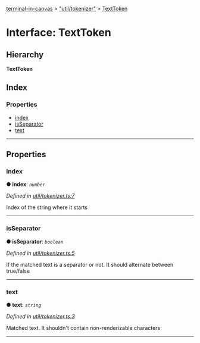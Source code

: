 [terminal-in-canvas](../README.md) > ["util/tokenizer"](../modules/_util_tokenizer_.md) > [TextToken](../interfaces/_util_tokenizer_.texttoken.md)

# Interface: TextToken

## Hierarchy

**TextToken**

## Index

### Properties

* [index](_util_tokenizer_.texttoken.md#index)
* [isSeparator](_util_tokenizer_.texttoken.md#isseparator)
* [text](_util_tokenizer_.texttoken.md#text)

---

## Properties

<a id="index"></a>

###  index

**● index**: *`number`*

*Defined in [util/tokenizer.ts:7](https://github.com/danikaze/terminal-in-canvas/blob/a5ea4f7/src/util/tokenizer.ts#L7)*

Index of the string where it starts

___
<a id="isseparator"></a>

###  isSeparator

**● isSeparator**: *`boolean`*

*Defined in [util/tokenizer.ts:5](https://github.com/danikaze/terminal-in-canvas/blob/a5ea4f7/src/util/tokenizer.ts#L5)*

If the matched text is a separator or not. It should alternate between true/false

___
<a id="text"></a>

###  text

**● text**: *`string`*

*Defined in [util/tokenizer.ts:3](https://github.com/danikaze/terminal-in-canvas/blob/a5ea4f7/src/util/tokenizer.ts#L3)*

Matched text. It shouldn't contain non-renderizable characters

___

